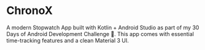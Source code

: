# ChronoX
A modern Stopwatch App built with Kotlin + Android Studio as part of my 30 Days of Android Development Challenge 🚀. This app comes with essential time-tracking features and a clean Material 3 UI.
